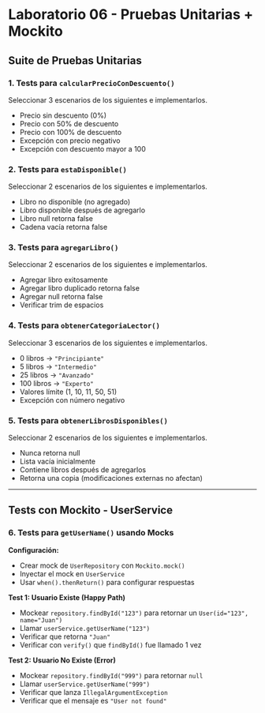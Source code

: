 # Laboratorio 06 - Pruebas Unitarias + Mockito

## Suite de Pruebas Unitarias

### 1. Tests para `calcularPrecioConDescuento()`

Seleccionar 3 escenarios de los siguientes e implementarlos.

- Precio sin descuento (0%)
- Precio con 50% de descuento
- Precio con 100% de descuento
- Excepción con precio negativo
- Excepción con descuento mayor a 100

### 2. Tests para `estaDisponible()`


Seleccionar 2 escenarios de los siguientes e implementarlos.

- Libro no disponible (no agregado)
- Libro disponible después de agregarlo
- Libro null retorna false
- Cadena vacía retorna false

### 3. Tests para `agregarLibro()`

Seleccionar 2 escenarios de los siguientes e implementarlos.

- Agregar libro exitosamente
- Agregar libro duplicado retorna false
- Agregar null retorna false
- Verificar trim de espacios

### 4. Tests para `obtenerCategoriaLector()`


Seleccionar 3 escenarios de los siguientes e implementarlos.

- 0 libros → `"Principiante"`
- 5 libros → `"Intermedio"`
- 25 libros → `"Avanzado"`
- 100 libros → `"Experto"`
- Valores límite (1, 10, 11, 50, 51)
- Excepción con número negativo

### 5. Tests para `obtenerLibrosDisponibles()`


Seleccionar 2 escenarios de los siguientes e implementarlos.

- Nunca retorna null
- Lista vacía inicialmente
- Contiene libros después de agregarlos
- Retorna una copia (modificaciones externas no afectan)

---

## Tests con Mockito - UserService

### 6. Tests para `getUserName()` usando Mocks


**Configuración:**
- Crear mock de `UserRepository` con `Mockito.mock()`
- Inyectar el mock en `UserService`
- Usar `when().thenReturn()` para configurar respuestas

**Test 1: Usuario Existe (Happy Path)**
- Mockear `repository.findById("123")` para retornar un `User(id="123", name="Juan")`
- Llamar `userService.getUserName("123")`
- Verificar que retorna `"Juan"`
- Verificar con `verify()` que `findById()` fue llamado 1 vez

**Test 2: Usuario No Existe (Error)**
- Mockear `repository.findById("999")` para retornar `null`
- Llamar `userService.getUserName("999")`
- Verificar que lanza `IllegalArgumentException`
- Verificar que el mensaje es `"User not found"`


